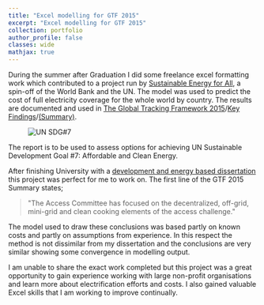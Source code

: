 ```yaml
---
title: "Excel modelling for GTF 2015"
excerpt: "Excel modelling for GTF 2015"
collection: portfolio
author_profile: false
classes: wide
mathjax: true
---
```


During the summer after Graduation I did some freelance excel formatting work which contributed to a project run by [Sustainable Energy for All](https://www.seforall.org/), a spin-off of the World Bank and the UN. The model was used to predict the cost of full electricity coverage for the whole world by country. The results are documented and used in [The Global Tracking Framework 2015](https://www.seforall.org/sites/default/files/GTF-2105-Full-Report.pdf)/[Key Findings](https://trackingsdg7.esmap.org/data/files/download-documents/gtf-2015-key-findings.pdf)/[(Summary)](http://www.worldbank.org/content/dam/Worldbank/document/Energy/se4all/SE4ALL-Energy-Access-Committee-Report-Corrigendum.pdf). 

<figure style="width: 300px" class="align-right">
  <img src="{{ site.url }}{{ site.baseurl }}/assets/images/p6-goal7.png" alt="UN SDG#7">
</figure>

The report is to be used to assess options for achieving UN Sustainable Development Goal #7: Affordable and Clean Energy.  

 

After finishing University with a [development and energy based dissertation](/portfolio/optimizing-power-grids) this project was perfect for me to work on. The first line of the GTF 2015 Summary states; 
> "The Access Committee has focused on the decentralized, off-grid, mini-grid and clean
cooking elements of the access challenge."  

The model used to draw these conclusions was based partly on known costs and partly on assumptions from experience. In this respect the method is not dissimilar from my dissertation and the conclusions are very similar showing some convergence in modelling output.  

I am unable to share the exact work completed but this project was a great opportunity to gain experience working with large non-profit organisations and learn more about electrification efforts and costs. I also gained valuable Excel skills that I am working to improve continually.